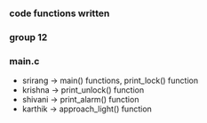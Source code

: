 ### code functions written
### group 12
### main.c
* srirang ->  main() functions, print_lock() function
* krishna -> print_unlock()  function 
* shivani -> print_alarm()  function
* karthik -> approach_light() function
